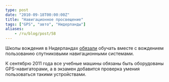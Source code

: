 ```yaml
---
type: post
date: "2010-09-18T00:00:00Z"
title: "Навигационное просвещение"
tags: ["GPS", "авто", "Нидерланды"]
aliases:
    - /ru/blog/post/58
---
```


Школы вождения в Нидерландах [обязали](http://www.dutchnews.nl/news/archives/2010/09/driving_test_to_include_sat_na.php) обучать вместе с вождением пользованию спутниковыми навигационными системами.

К сентябрю 2011 года все учебные машины обязаны быть оборудованы GPS-навигаторами, а в экзамен добавится проверка умения пользоваться такими устройствами.
